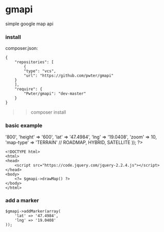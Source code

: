 # gmapi
simple google map api

### **install**
composer.json:

    {
        "repositories": [
            {
            "type": "vcs",
            "url": "https://github.com/pwter/gmapi"
        }
        ],
        "require": {
            "Pwter/gmapi": "dev-master"
        }
    }

> >composer install

### **basic example**

<?php
    use pwter\gmapi;
    require_once('vendor/autoload.php');

    $gmapi = new Gmapi(array(
        'width' => '800',
        'height' => '600',
        'lat' => '47.4984',
        'lng' => '19.0408',
        'zoom' => 10,
        'map-type' => 'TERRAIN' // ROADMAP, HYBRID, SATELLITE
    ));

    ?>
    <!DOCTYPE html>
    <html>
    <head>
        <script src="https://code.jquery.com/jquery-2.2.4.js"></script>
    </head>
    <body>
        <?= $gmapi->drawMap() ?>
    </body>
    </html>

### **add a marker**
    
    $gmapi->addMarker(array(
        'lat' => '47.4984',
        'lng' => '19.0408'
    ));